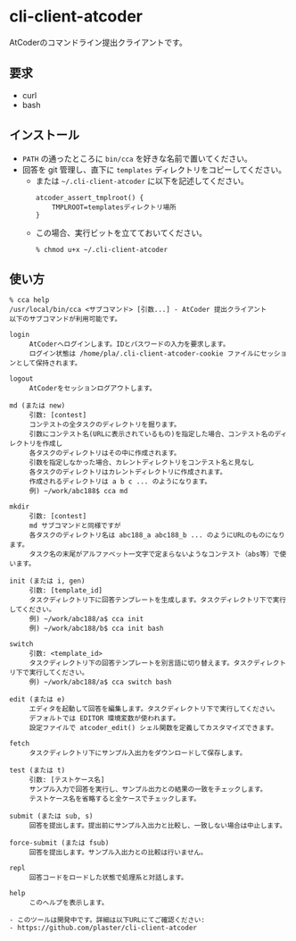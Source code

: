 # cli-client-atcoder
AtCoderのコマンドライン提出クライアントです。

## 要求

- curl
- bash

## インストール

* `PATH` の通ったところに `bin/cca` を好きな名前で置いてください。
* 回答を git 管理し、直下に `templates` ディレクトリをコピーしてください。
  * または `~/.cli-client-atcoder` に以下を記述してください。
    ```
    atcoder_assert_tmplroot() {
        TMPLROOT=templatesディレクトリ場所
    }
    ```
  * この場合、実行ビットを立てておいてください。 
    ```
    % chmod u+x ~/.cli-client-atcoder
    ```

## 使い方

```
% cca help
/usr/local/bin/cca <サブコマンド> [引数...] - AtCoder 提出クライアント
以下のサブコマンドが利用可能です。

login
	 AtCoderへログインします。IDとパスワードの入力を要求します。
	 ログイン状態は /home/pla/.cli-client-atcoder-cookie ファイルにセッションとして保持されます。

logout
	 AtCoderをセッションログアウトします。

md (または new)
	 引数: [contest]
	 コンテストの全タスクのディレクトリを掘ります。
	 引数にコンテスト名(URLに表示されているもの)を指定した場合、コンテスト名のディレクトリを作成し
	 各タスクのディレクトリはその中に作成されます。
	 引数を指定しなかった場合、カレントディレクトリをコンテスト名と見なし
	 各タスクのディレクトリはカレントディレクトリに作成されます。
	 作成されるディレクトリは a b c ... のようになります。
	 例) ~/work/abc188$ cca md

mkdir
	 引数: [contest]
	 md サブコマンドと同様ですが
	 各タスクのディレクトリ名は abc188_a abc188_b ... のようにURLのものになります。
	 タスク名の末尾がアルファベット一文字で定まらないようなコンテスト（abs等）で使います。

init (または i, gen)
	 引数: [template_id]
	 タスクディレクトリ下に回答テンプレートを生成します。タスクディレクトリ下で実行してください。
	 例) ~/work/abc188/a$ cca init
	 例) ~/work/abc188/b$ cca init bash

switch
	 引数: <template_id>
	 タスクディレクトリ下の回答テンプレートを別言語に切り替えます。タスクディレクトリ下で実行してください。
	 例) ~/work/abc188/a$ cca switch bash

edit (または e)
	 エディタを起動して回答を編集します。タスクディレクトリ下で実行してください。
	 デフォルトでは EDITOR 環境変数が使われます。
	 設定ファイルで atcoder_edit() シェル関数を定義してカスタマイズできます。

fetch
	 タスクディレクトリ下にサンプル入出力をダウンロードして保存します。

test (または t)
	 引数: [テストケース名]
	 サンプル入力で回答を実行し、サンプル出力との結果の一致をチェックします。
	 テストケース名を省略すると全ケースでチェックします。

submit (または sub, s)
	 回答を提出します。提出前にサンプル入出力と比較し、一致しない場合は中止します。

force-submit (または fsub)
	 回答を提出します。サンプル入出力との比較は行いません。

repl
	 回答コードをロードした状態で処理系と対話します。

help
	 このヘルプを表示します。

- このツールは開発中です。詳細は以下URLにてご確認ください:
- https://github.com/plaster/cli-client-atcoder
```
